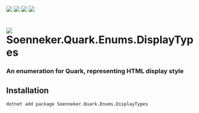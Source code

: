 ﻿[![](https://img.shields.io/nuget/v/soenneker.quark.enums.displaytypes.svg?style=for-the-badge)](https://www.nuget.org/packages/soenneker.quark.enums.displaytypes/)
[![](https://img.shields.io/github/actions/workflow/status/soenneker/soenneker.quark.enums.displaytypes/publish-package.yml?style=for-the-badge)](https://github.com/soenneker/soenneker.quark.enums.displaytypes/actions/workflows/publish-package.yml)
[![](https://img.shields.io/nuget/dt/soenneker.quark.enums.displaytypes.svg?style=for-the-badge)](https://www.nuget.org/packages/soenneker.quark.enums.displaytypes/)
[![](https://img.shields.io/badge/Demo-Live-blueviolet?style=for-the-badge&logo=github)](https://soenneker.github.io/soenneker.quark.enums.displaytypes/)

# ![](https://user-images.githubusercontent.com/4441470/224455560-91ed3ee7-f510-4041-a8d2-3fc093025112.png) Soenneker.Quark.Enums.DisplayTypes
### An enumeration for Quark, representing HTML display style

## Installation

```
dotnet add package Soenneker.Quark.Enums.DisplayTypes
```
